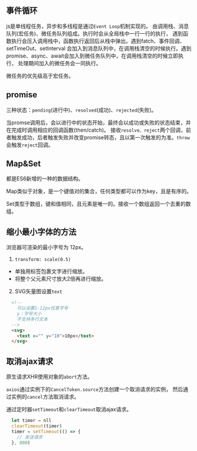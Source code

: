 ## 事件循环

js是单线程任务，异步和多线程是通过`Event Loop`机制实现的。
由调用栈、消息队列(宏任务)、微任务队列组成。执行时会从全局栈中一行一行的执行，
遇到函数执行会压入调用栈中，函数执行返回后从栈中弹出。遇到fatch、事件回调、setTimeOut、setInterval
会加入到消息队列中，在调用栈清空的时候执行。遇到promise、async、await会加入到微任务队列中，在调用栈清空的时候立即执行，
处理期间加入的微任务会一同执行。

微任务的优先级高于宏任务。

## promise

三种状态：`pending`(进行中)、`resolved`(成功)、`rejected`(失败)。

当promse调用后，会以进行中的状态开始，最终会以成功或失败的状态结束，并在完成时调用相应的回调函数(then/catch)。
接收`resolve、reject`两个回调，前者触发成功，后者触发失败并改变promise转态，且以第一次触发的为准。`throw`会触发`reject`回调。

## Map&Set

都是ES6新增的一种的数据结构。

Map类似于对象，是一个键值对的集合，任何类型都可以作为key，且是有序的。

Set类型于数组，键和值相同，且元素是唯一的。接收一个数组返回一个去重的数组。

## 缩小最小字体的方法

浏览器可渲染的最小字号为 12px。

1. `transform: scale(0.5)`

  - 单独用标签包裹文字进行缩放。
  - 将整个父元素尺寸放大2倍再进行缩放。

2. SVG矢量图设置`text`

```html
  <!-- 
    可以设置1-12px任意字号
    y：字号大小
    不支持多行文本
  -->
  <svg>
    <text x="" y="10">10px</text>
  </svg>
```

## 取消ajax请求

原生请求XHR使用对象的`abort`方法。

`axios`通过实例下的`CancelToken.source`方法创建一个取消请求的实例，
然后通过实例的`cancel`方法取消请求。

通过定时器`setTimeout`和`clearTimeout`取消ajax请求。

```js
  let timer = nll
  clearTimeout(timer)
  timer = setTimeout(() => {
    // 发送请求
  }, 800)
```
